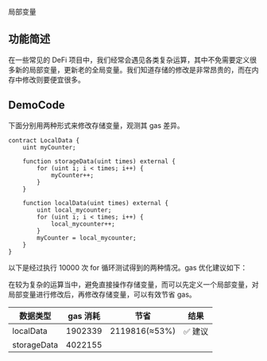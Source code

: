 局部变量

## 功能简述

在一些常见的 DeFi 项目中，我们经常会遇见各类复杂运算，其中不免需要定义很多新的局部变量，更新老的全局变量。我们知道存储的修改是非常昂贵的，而在内存中修改则要便宜很多。

## DemoCode

下面分别用两种形式来修改存储变量，观测其 gas 差异。

```solidity
contract LocalData {
    uint myCounter;

    function storageData(uint times) external {
        for (uint i; i < times; i++) {
            myCounter++;
        }
    }

    function localData(uint times) external {
        uint local_mycounter;
        for (uint i; i < times; i++) {
            local_mycounter++;
        }
        myCounter = local_mycounter;
    }
}
```

以下是经过执行 10000 次 for 循环测试得到的两种情况。gas 优化建议如下：

在较为复杂的运算当中，避免直接操作存储变量，而可以先定义一个局部变量，对局部变量进行修改后，再修改存储变量，可以有效节省 gas。

| 数据类型    | gas 消耗 | 节省          | 结果    |
| ----------- | -------- | ------------- | ------- |
| localData   | 1902339  | 2119816(≈53%) | ✅ 建议 |
| storageData | 4022155  |               |         |
